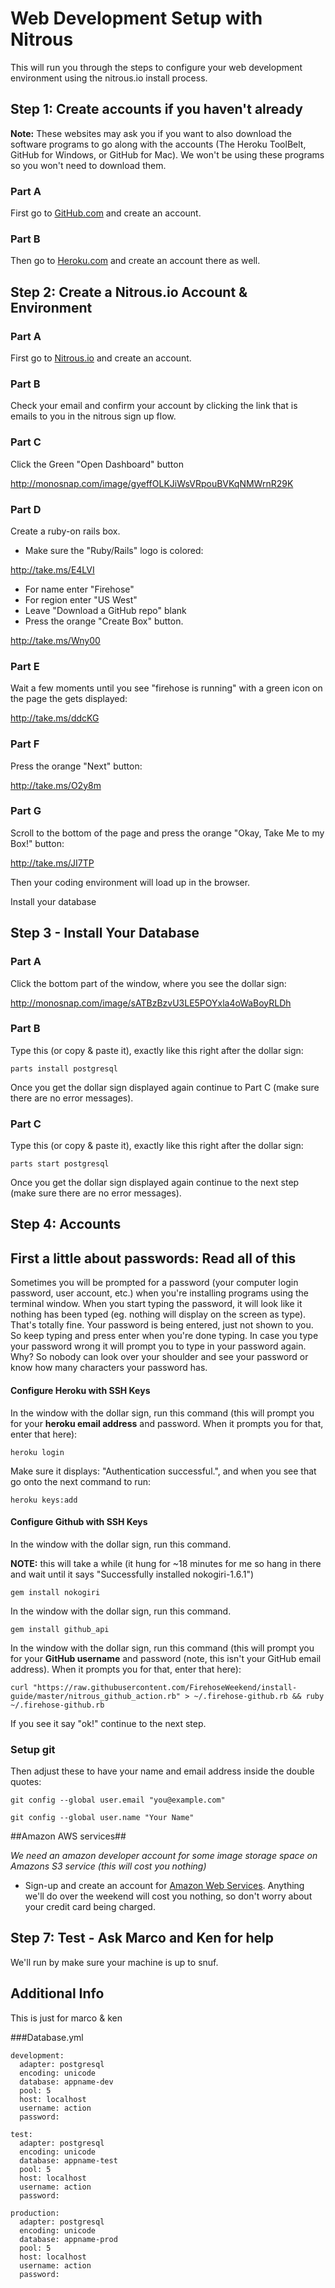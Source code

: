 Web Development Setup with Nitrous
==================

This will run you through the steps to configure your web development environment using the nitrous.io install process.


Step 1: Create accounts if you haven't already
--------

**Note:** These websites may ask you if you want to also download the software programs to go along with the accounts (The Heroku ToolBelt, GitHub for Windows, or GitHub for Mac).  We won't be using these programs so you won't need to download them.

### Part A

First go to [GitHub.com](http://github.com) and create an account.

### Part B

Then go to [Heroku.com](http://Heroku.com) and create an account there as well.

Step 2: Create a Nitrous.io Account & Environment
-----------------

### Part A

First go to [Nitrous.io](https://www.nitrous.io/) and create an account.

### Part B

Check your email and confirm your account by clicking the link that is
emails to you in the nitrous sign up flow.

### Part C

Click the Green "Open Dashboard" button

http://monosnap.com/image/gyeffOLKJiWsVRpouBVKqNMWrnR29K


### Part D

Create a ruby-on rails box.

* Make sure the "Ruby/Rails" logo is colored:

http://take.ms/E4LVI

* For name enter "Firehose"
* For region enter "US West"
* Leave "Download a GitHub repo" blank
* Press the orange "Create Box" button.

http://take.ms/Wny00

### Part E

Wait a few moments until you see "firehose is running" with a green icon on the page the gets displayed:

http://take.ms/ddcKG

### Part F

Press the orange "Next" button:

http://take.ms/O2y8m

### Part G

Scroll to the bottom of the page and press the orange "Okay, Take Me to my Box!" button:

http://take.ms/JI7TP

Then your coding environment will load up in the browser.


Install your database


Step 3 - Install Your Database
-------

### Part A

Click the bottom part of the window, where you see the dollar sign:

http://monosnap.com/image/sATBzBzvU3LE5POYxla4oWaBoyRLDh

### Part B

Type this (or copy & paste it), exactly like this right after the dollar
sign:

```
parts install postgresql
```

Once you get the dollar sign displayed again continue to Part C
(make sure there are no error messages).

### Part C

Type this (or copy & paste it), exactly like this right after the dollar
sign:

```
parts start postgresql
```

Once you get the dollar sign displayed again continue to the next step
(make sure there are no error messages).



Step 4: Accounts
------------

First a little about passwords: Read all of this
------------------

Sometimes you will be prompted for a password (your computer login password, user account, etc.) when you're installing programs using the terminal window.  When you start typing the password, it will look like it nothing has been typed (eg. nothing will display on the screen as type).  That's totally fine. Your password is being entered, just not shown to you. So keep typing and press enter when you're done typing.  In case you type your password wrong it will prompt you to type in your password again.  Why? So nobody can look over your shoulder and see your password or know how many characters your password has.


#### Configure Heroku with SSH Keys

In the window with the dollar sign, run this command (this will prompt
you for your **heroku email address** and password.  When it prompts you for
that, enter that here):

```
heroku login
```

Make sure it displays: "Authentication successful.", and when you
see that go onto the next command to run:

```
heroku keys:add
```
 
#### Configure Github with SSH Keys

In the window with the dollar sign, run this command.

**NOTE:** this will take a while (it hung for ~18 minutes for me so hang in there and wait until it says "Successfully installed nokogiri-1.6.1")

```
gem install nokogiri                                                                                            
```

In the window with the dollar sign, run this command.


```
gem install github_api
```


In the window with the dollar sign, run this command (this will prompt
you for your **GitHub username** and password (note, this isn't your GitHub email address).  When it prompts you for
that, enter that here):

```
curl "https://raw.githubusercontent.com/FirehoseWeekend/install-guide/master/nitrous_github_action.rb" > ~/.firehose-github.rb && ruby ~/.firehose-github.rb
```

If you see it say "ok!" continue to the next step.

### Setup git

Then adjust these to have your name and email address inside the double quotes:

```
git config --global user.email "you@example.com"
```
```
git config --global user.name "Your Name"
```

##Amazon AWS services##

_We need an amazon developer account for some image storage space on Amazons S3 service (this will cost you nothing)_

* Sign-up and create an account for [Amazon Web Services](http://aws.amazon.com/). Anything we'll do over the weekend will cost you nothing, so don't worry about your credit card being charged.

 
Step 7: Test - Ask Marco and Ken for help
---------
 
We'll run by make sure your machine is up to snuf.



Additional Info
----------

This is just for marco & ken

###Database.yml


```
development:
  adapter: postgresql
  encoding: unicode
  database: appname-dev
  pool: 5
  host: localhost
  username: action
  password:

test:
  adapter: postgresql
  encoding: unicode
  database: appname-test
  pool: 5
  host: localhost
  username: action
  password:

production:
  adapter: postgresql
  encoding: unicode
  database: appname-prod
  pool: 5
  host: localhost
  username: action
  password:
```

